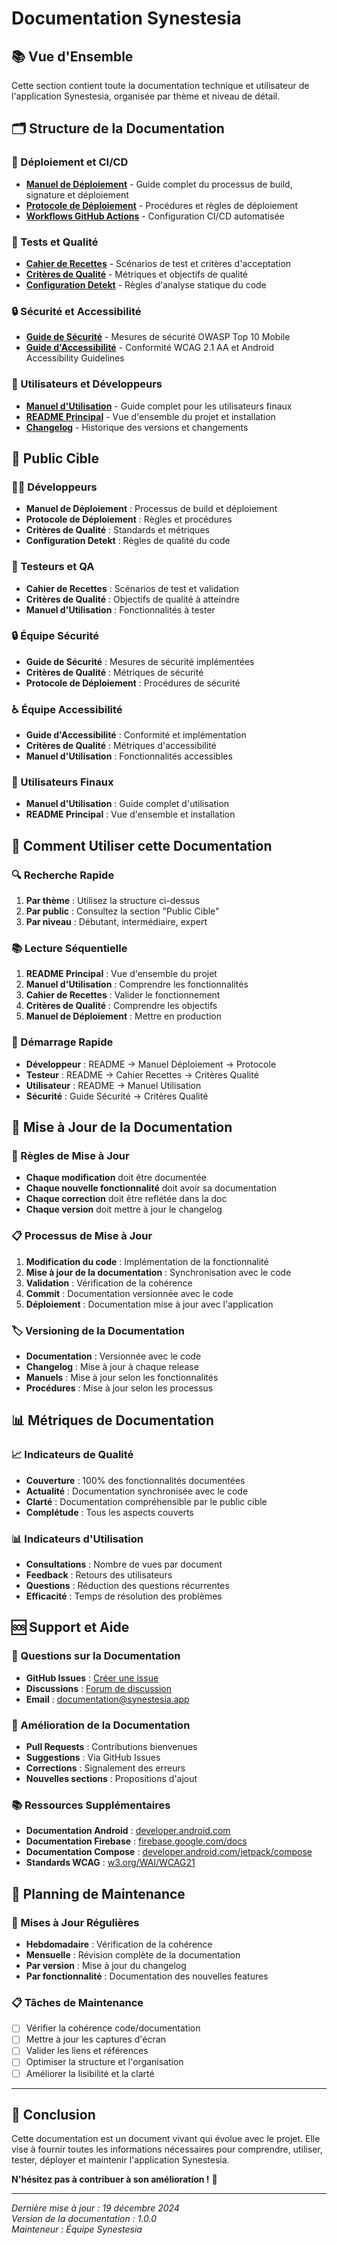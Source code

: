 # Documentation Synestesia

## 📚 Vue d'Ensemble

Cette section contient toute la documentation technique et utilisateur de l'application Synestesia, organisée par thème et niveau de détail.

## 🗂️ Structure de la Documentation

### 🚀 Déploiement et CI/CD

- **[Manuel de Déploiement](MANUEL_DEPLOIEMENT.md)** - Guide complet du processus de build, signature et déploiement
- **[Protocole de Déploiement](PROTOCOLE_DEPLOIEMENT.md)** - Procédures et règles de déploiement
- **[Workflows GitHub Actions](../.github/workflows/)** - Configuration CI/CD automatisée

### 🧪 Tests et Qualité

- **[Cahier de Recettes](CAHIER_RECETTES.md)** - Scénarios de test et critères d'acceptation
- **[Critères de Qualité](CRITERES_QUALITE.md)** - Métriques et objectifs de qualité
- **[Configuration Detekt](../config/detekt/detekt.yml)** - Règles d'analyse statique du code

### 🔒 Sécurité et Accessibilité

- **[Guide de Sécurité](SECURITY.md)** - Mesures de sécurité OWASP Top 10 Mobile
- **[Guide d'Accessibilité](ACCESSIBILITY.md)** - Conformité WCAG 2.1 AA et Android Accessibility Guidelines

### 👥 Utilisateurs et Développeurs

- **[Manuel d'Utilisation](MANUEL_UTILISATION.md)** - Guide complet pour les utilisateurs finaux
- **[README Principal](../README.md)** - Vue d'ensemble du projet et installation
- **[Changelog](../CHANGELOG.md)** - Historique des versions et changements

## 🎯 Public Cible

### 👨‍💻 Développeurs

- **Manuel de Déploiement** : Processus de build et déploiement
- **Protocole de Déploiement** : Règles et procédures
- **Critères de Qualité** : Standards et métriques
- **Configuration Detekt** : Règles de qualité du code

### 🧪 Testeurs et QA

- **Cahier de Recettes** : Scénarios de test et validation
- **Critères de Qualité** : Objectifs de qualité à atteindre
- **Manuel d'Utilisation** : Fonctionnalités à tester

### 🔒 Équipe Sécurité

- **Guide de Sécurité** : Mesures de sécurité implémentées
- **Critères de Qualité** : Métriques de sécurité
- **Protocole de Déploiement** : Procédures de sécurité

### ♿ Équipe Accessibilité

- **Guide d'Accessibilité** : Conformité et implémentation
- **Critères de Qualité** : Métriques d'accessibilité
- **Manuel d'Utilisation** : Fonctionnalités accessibles

### 👥 Utilisateurs Finaux

- **Manuel d'Utilisation** : Guide complet d'utilisation
- **README Principal** : Vue d'ensemble et installation

## 📖 Comment Utiliser cette Documentation

### 🔍 Recherche Rapide

1. **Par thème** : Utilisez la structure ci-dessus
2. **Par public** : Consultez la section "Public Cible"
3. **Par niveau** : Débutant, intermédiaire, expert

### 📚 Lecture Séquentielle

1. **README Principal** : Vue d'ensemble du projet
2. **Manuel d'Utilisation** : Comprendre les fonctionnalités
3. **Cahier de Recettes** : Valider le fonctionnement
4. **Critères de Qualité** : Comprendre les objectifs
5. **Manuel de Déploiement** : Mettre en production

### 🚀 Démarrage Rapide

- **Développeur** : README → Manuel Déploiement → Protocole
- **Testeur** : README → Cahier Recettes → Critères Qualité
- **Utilisateur** : README → Manuel Utilisation
- **Sécurité** : Guide Sécurité → Critères Qualité

## 🔄 Mise à Jour de la Documentation

### 📝 Règles de Mise à Jour

- **Chaque modification** doit être documentée
- **Chaque nouvelle fonctionnalité** doit avoir sa documentation
- **Chaque correction** doit être reflétée dans la doc
- **Chaque version** doit mettre à jour le changelog

### 📋 Processus de Mise à Jour

1. **Modification du code** : Implémentation de la fonctionnalité
2. **Mise à jour de la documentation** : Synchronisation avec le code
3. **Validation** : Vérification de la cohérence
4. **Commit** : Documentation versionnée avec le code
5. **Déploiement** : Documentation mise à jour avec l'application

### 🏷️ Versioning de la Documentation

- **Documentation** : Versionnée avec le code
- **Changelog** : Mise à jour à chaque release
- **Manuels** : Mise à jour selon les fonctionnalités
- **Procédures** : Mise à jour selon les processus

## 📊 Métriques de Documentation

### 📈 Indicateurs de Qualité

- **Couverture** : 100% des fonctionnalités documentées
- **Actualité** : Documentation synchronisée avec le code
- **Clarté** : Documentation compréhensible par le public cible
- **Complétude** : Tous les aspects couverts

### 📊 Indicateurs d'Utilisation

- **Consultations** : Nombre de vues par document
- **Feedback** : Retours des utilisateurs
- **Questions** : Réduction des questions récurrentes
- **Efficacité** : Temps de résolution des problèmes

## 🆘 Support et Aide

### 💬 Questions sur la Documentation

- **GitHub Issues** : [Créer une issue](https://github.com/billie/synestesia/issues)
- **Discussions** : [Forum de discussion](https://github.com/billie/synestesia/discussions)
- **Email** : <documentation@synestesia.app>

### 🔧 Amélioration de la Documentation

- **Pull Requests** : Contributions bienvenues
- **Suggestions** : Via GitHub Issues
- **Corrections** : Signalement des erreurs
- **Nouvelles sections** : Propositions d'ajout

### 📚 Ressources Supplémentaires

- **Documentation Android** : [developer.android.com](https://developer.android.com)
- **Documentation Firebase** : [firebase.google.com/docs](https://firebase.google.com/docs)
- **Documentation Compose** : [developer.android.com/jetpack/compose](https://developer.android.com/jetpack/compose)
- **Standards WCAG** : [w3.org/WAI/WCAG21](https://www.w3.org/WAI/WCAG21)

## 📅 Planning de Maintenance

### 🔄 Mises à Jour Régulières

- **Hebdomadaire** : Vérification de la cohérence
- **Mensuelle** : Révision complète de la documentation
- **Par version** : Mise à jour du changelog
- **Par fonctionnalité** : Documentation des nouvelles features

### 📋 Tâches de Maintenance

- [ ] Vérifier la cohérence code/documentation
- [ ] Mettre à jour les captures d'écran
- [ ] Valider les liens et références
- [ ] Optimiser la structure et l'organisation
- [ ] Améliorer la lisibilité et la clarté

---

## 🎉 Conclusion

Cette documentation est un document vivant qui évolue avec le projet. Elle vise à fournir toutes les informations nécessaires pour comprendre, utiliser, tester, déployer et maintenir l'application Synestesia.

**N'hésitez pas à contribuer à son amélioration !** 🚀

---

*Dernière mise à jour : 19 décembre 2024*  
*Version de la documentation : 1.0.0*  
*Mainteneur : Équipe Synestesia*
